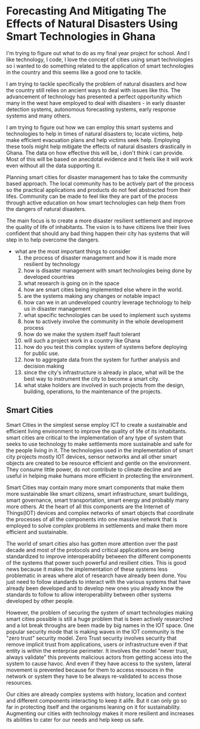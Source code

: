 # Forecasting And Mitigating The Effects of Natural Disasters Using Smart Technologies in Ghana
I'm trying to figure out what to do as my final year project for school. And I like technology,
I code, I love the concept of cities using smart technologies so i wanted to do something related
to the application of smart technologies in the country and this seems like a good one to tackle.

I am trying to tackle specifically the problem of natural disasters and how the country still
relies on ancient ways to deal with issues like this. The advancement of technology has presented
a perfect opportunity which many in the west have employed to deal with disasters - in
early disaster detection systems, autonomous forecasting systems, early response systems and
many others.

I am trying to figure out how we can employ this smart systems and technologies to help in times
of natural disasters to; locate victims, help make efficient evacuation plans and help victims
seek help. Employing these tools might help mitigate the effects of natural disasters drastically
in Ghana. The data on how effective this will be, i don't think i can provide. Most of this will
be based on anecdotal evidence and it feels like it will work even without all the data supporting
it.

Planning smart cities for disaster management has to take the community based approach. The local community has
to be actively part of the process so the practical applications and products do not feel abstracted
from their lifes. Community can be made to feel like they are part of the process through active
education on how smart technologies can help them from the dangers of natural disasters.

The main focus is to create a more disaster resilient settlement and improve the quality of life
of inhabitants. The vsion is to have citizens live their lives confident that should any bad thing
happen their city has systems that will step in to help overcome the dangers.

- what are the most important things to consider
  1. the process of disaster management and how it is made more resilient by technology
  2. how is disaster management with smart technologies being done by developed countries
  3. what research is going on in the space
  4. how are smart cities being implemented else where in the world.
  5. are the systems making any changes or notable impact
  6. how can we in an undeveloped country leverage technology to help us in disaster management
  7. what specific technologies can be used to implement such systems
  8. how to actively involve the community in the whole development process
  10. how do we make the system itself fault tolerant
  11. will such a project work in a country like Ghana
  12. how do you test this complex system of systems before deploying for public use.
  13. how to aggregate data from the system for further analysis and decision making
  14. since the city's infrastructure is already in place, what will be the best way to
      instrument the city to become a smart city.
  15. what stake holders are involved in such projects from the design, building, operations,
      to the maintenance of the projects.

## Smart Cities
Smart Cities in the simplest sense employ ICT to create a sustainable and efficient living environment
to improve the quality of life of its inhabitants.
smart cities are critical to the implementation of any type of system that seeks to use technology
to make settlements more sustainable and safe for the people living in it. The technologies used in
the implementation of smart city projects mostly IOT devices, sensor networks and all other smart
objects are created to be resource efficient and gentle on the environment. They consume little power,
do not contribute to climate decline and are useful in helping make humans more efficient in
protecting the environment.

Smart Cities may contain many more smart components that make them more sustainable like smart citizens,
smart infrastructure, smart buildings, smart governance, smart transportation, smart energy and probably
many more others. At the heart of all this components are the Internet of Things(IOT) devices and
complex networks of smart objects that coordinate the processes of all the components into one massive
network that is employed to solve complex problems in settlements and make them more efficient and
sustainable.

The world of smart cities also has gotten more attention over the past decade and most of the protocols
and critical applications are being standardized to improve interoperability between the different
components of the systems that power such powerful and resilient cities. This is good news because it
makes the implementation of these systems less problematic in areas where alot of research have already
been done. You just need to follow standards to interact with the various systems that have already
been developed and to develop new ones you already know the standards to follow to allow interoperability
between other systems developed by other people.

However, the problem of securing the system of smart technologies making smart cities possible is still
a huge problem that is been actively researched and a lot break throughs are been made by big names
in the IOT space. One popular security mode that is making waves in the IOT community is the 
"zero trust" security model. Zero Trust security involves security that remove implicit trust from
applications, users or infrastructure even if that entity is within the enterprise perimeter. It involves
the model "never trust, always validate" this prevents malicious actors from getting access into the
system to cause havoc. And even if they have access to the system, lateral movement is prevented
because for them to access resouces in the network or system they have to be always re-validated to
access those resources.

Our cities are already complex systems with history, location and context and different components
interacting to keep it alife. But it can only go so far in protecting itself and the organisms
leaning on it for sustainability. Augmenting our cities with technology makes it more resilient
and increases its abilities to cater for our needs and help keep us safe.
